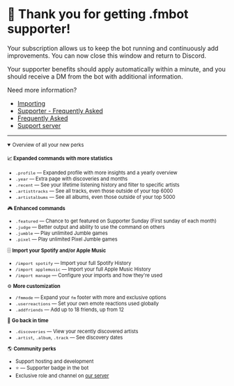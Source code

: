# 🎉 Thank you for getting .fmbot supporter!


Your subscription allows us to keep the bot running and continuously add improvements. You can now close this window and return to Discord.

Your supporter benefits should apply automatically within a minute, and you should receive a DM from the bot with additional information.

Need more information? 

- [Importing](/importing)
- [Supporter - Frequently Asked](/supporter/#frequently-asked)
- [Frequently Asked](/faq)
- [Support server](https://discord.gg/fmbot)

---

<details style="font-size: .7rem;" open><summary>Overview of all your new perks</summary>


<h4>📈 <strong>Expanded commands with more statistics</strong></h4>
<ul>
<li><code>.profile</code> — Expanded profile with more insights and a yearly overview</li>
<li><code>.year</code> — Extra page with discoveries and months</li>
<li><code>.recent</code> — See your lifetime listening history and filter to specific artists</li>
<li><code>.artisttracks</code> — See all tracks, even those outside of your top 6000</li>
<li><code>.artistalbums</code> — See all albums, even those outside of your top 5000</li>
</ul>
<p>🎮 <strong>Enhanced commands</strong></p>
<ul>
<li><code>.featured</code> — Chance to get featured on Supporter Sunday (First sunday of each month)</li>
<li><code>.judge</code> — Better output and ability to use the command on others</li>
<li><code>.jumble</code> — Play unlimited Jumble games</li>
<li><code>.pixel</code> — Play unlimited Pixel Jumble games</li>
</ul>
<p>🗄️ <strong>Import your Spotify and/or Apple Music</strong></p>
<ul>
<li><code>/import spotify</code> — Import your full Spotify History</li>
<li><code>/import applemusic</code> — Import your full Apple Music History</li>
<li><code>/import manage</code> — Configure your imports and how they're used</li>
</ul>
<p>⚙️ <strong>More customization</strong></p>
<ul>
<li><code>/fmmode</code> — Expand your <code>fm</code> footer with more and exclusive options</li>
<li><code>.userreactions</code> — Set your own emote reactions used globally</li>
<li><code>.addfriends</code> — Add up to 18 friends, up from 12</li>
</ul>
<p>🔎 <strong>Go back in time</strong></p>
<ul>
<li><code>.discoveries</code> — View your recently discovered artists</li>
<li><code>.artist</code>, <code>.album</code>, <code>.track</code> — See discovery dates</li>
</ul>
<p>🌎 <strong>Community perks</strong></p>
<ul>
<li>Support hosting and development</li>
<li>⭐ — Supporter badge in the bot</li>
<li>Exclusive role and channel on <a href="https://discord.gg/fmbot">our server</a></li>
</ul>

</details>